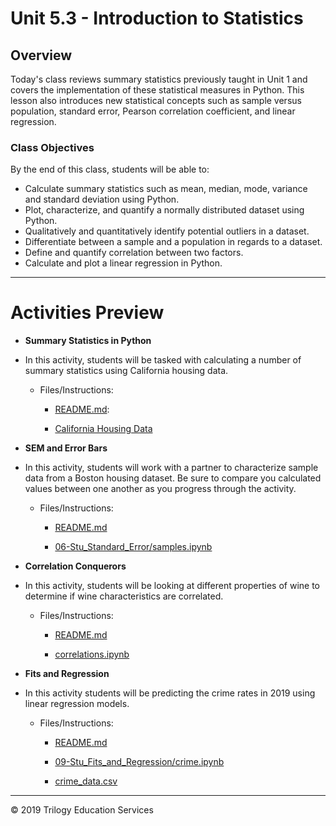 # Unit 5.3 - Introduction to Statistics

## Overview

Today's class reviews summary statistics previously taught in Unit 1 and covers the implementation of these statistical measures in Python. This lesson also introduces new statistical concepts such as sample versus population, standard error, Pearson correlation coefficient, and linear regression.

### Class Objectives

By the end of this class, students will be able to:

* Calculate summary statistics such as mean, median, mode, variance and standard deviation using Python.
* Plot, characterize, and quantify a normally distributed dataset using Python.
* Qualitatively and quantitatively identify potential outliers in a dataset.
* Differentiate between a sample and a population in regards to a dataset.
* Define and quantify correlation between two factors.
* Calculate and plot a linear regression in Python.

- - -

# Activities Preview

* **Summary Statistics in Python**
* In this activity, students will be tasked with calculating a number of summary statistics using California housing data.

  * Files/Instructions:
    
    * [README.md](Activities/03-Stu_Summary_Stats_Python/README.md):
  
    * [California Housing Data](Activities/03-Stu_Summary_Stats_Python/Resources/California_Housing.csv)

* **SEM and Error Bars**
* In this activity, students will work with a partner to characterize sample data from a Boston housing dataset. Be sure to compare you calculated values between one another as you progress through the activity.

  * Files/Instructions:
  
    * [README.md](Activities/05-Par_Standard_Error/README.md)
  
    * [06-Stu_Standard_Error/samples.ipynb](Activities/05-Par_Standard_Error/Unsolved/samples.ipynb)

* **Correlation Conquerors**
* In this activity, students will be looking at different properties of wine to determine if wine characteristics are correlated.

  * Files/Instructions:
  
    * [README.md](Activities/07-Stu_Correlation_Conquerors/README.md)
  
    * [correlations.ipynb](Activities/07-Stu_Correlation_Conquerors/Unsolved/correlations.ipynb)

* **Fits and Regression**
* In this activity students will be predicting the crime rates in 2019 using linear regression models.

  * Files/Instructions:
  
    * [README.md](Activities/09-Stu_Fits_and_Regression/README.md)

    * [09-Stu_Fits_and_Regression/crime.ipynb](Activities/09-Stu_Fits_and_Regression/Unsolved/crime.ipynb)

    * [crime_data.csv](Activities/09-Stu_Fits_and_Regression/Resources/crime_data.csv)

- - -

 © 2019 Trilogy Education Services
